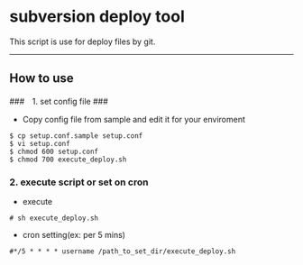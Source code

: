 # subversion deploy tool

This script is use for deploy files by git.

-----------
How to use
-----------

###　1. set config file ###
* Copy config file from sample and edit it for your enviroment

~~~
$ cp setup.conf.sample setup.conf
$ vi setup.conf
$ chmod 600 setup.conf
$ chmod 700 execute_deploy.sh
~~~


### 2. execute script or set on cron ###

* execute
~~~
# sh execute_deploy.sh
~~~

* cron setting(ex: per 5 mins)
~~~
#*/5 * * * * username /path_to_set_dir/execute_deploy.sh
~~~


